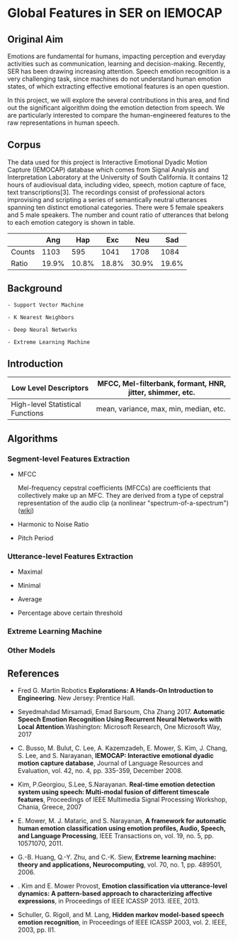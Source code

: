 # Global Features in SER on IEMOCAP

## Original Aim

Emotions are fundamental for humans, impacting perception and everyday activities
such as communication, learning and decision-making. Recently, SER has been drawing increasing attention. Speech emotion recognition is a very challenging task, since machines do not understand human emotion states, of which extracting effective emotional features is an open question.

In this project, we will explore the several contributions in this area, and find out the significant algorithm doing the emotion detection from speech. We are particularly interested to compare the human-engineered features to the raw representations in human speech. 

## Corpus 

The data used for this project is Interactive Emotional Dyadic Motion Capture (IEMOCAP) database which comes from Signal Analysis and Interpretation Laboratory at the University of South California. It contains 12 hours of audiovisual data, including video, speech, motion capture of face, text transcriptions[3]. The recordings consist of professional actors improvising and scripting a series of semantically neutral utterances spanning ten distinct emotional categories. There were 5 female speakers and 5 male speakers. The number and count ratio of utterances that belong to each emotion category is shown in table.


|        | Ang   | Hap   | Exc   | Neu   | Sad   |
|--------|-------|-------|-------|-------|-------|
| Counts | 1103  | 595   | 1041  | 1708  | 1084  |
| Ratio  | 19.9% | 10.8% | 18.8% | 30.9% | 19.6% |




## Background

	- Support Vector Machine

	- K Nearest Neighbors

	- Deep Neural Networks

	- Extreme Learning Machine

## Introduction

| Low Level Descriptors            | MFCC, Mel-filterbank, formant, HNR, jitter, shimmer, etc. |
|----------------------------------|-----------------------------------------------------------|
| High-level Statistical Functions | mean, variance, max, min, median, etc.                    |

## Algorithms

### Segment-level Features Extraction

- MFCC
	
	Mel-frequency cepstral coefficients (MFCCs) are coefficients that collectively make up an MFC. They are derived from a type of cepstral representation of the audio clip (a nonlinear "spectrum-of-a-spectrum") ([wiki](https://en.wikipedia.org/wiki/Mel-frequency_cepstrum))

- Harmonic to Noise Ratio

- Pitch Period

### Utterance-level Features Extraction

- Maximal

- Minimal

- Average

- Percentage above certain threshold

### Extreme Learning Machine

### Other Models

## References

- Fred G. Martin Robotics **Explorations: A Hands-On Introduction to Engineering**. New Jersey: Prentice Hall.

- Seyedmahdad Mirsamadi, Emad Barsoum, Cha Zhang 2017. **Automatic Speech Emotion Recognition Using Recurrent Neural Networks with Local Attention**.Washington: Microsoft Research, One Microsoft Way, 2017

- C. Busso, M. Bulut, C. Lee, A. Kazemzadeh, E. Mower, S. Kim, J. Chang, S. Lee, and S. Narayanan, **IEMOCAP: Interactive emotional dyadic motion capture database**, Journal of Language Resources and Evaluation, vol. 42, no. 4, pp. 335-359, December 2008.

- Kim, P.Georgiou, S.Lee, S.Narayanan. **Real-time emotion detection system using speech: Multi-modal fusion of different timescale features**, Proceedings of IEEE Multimedia Signal Processing Workshop, Chania, Greece, 2007

- E. Mower, M. J. Mataric, and S. Narayanan, **A framework for automatic human emotion classification using emotion profiles, Audio, Speech, and Language Processing**, IEEE Transactions on, vol. 19, no. 5, pp. 10571070, 2011.

- G.-B. Huang, Q.-Y. Zhu, and C.-K. Siew, **Extreme learning machine: theory and applications, Neurocomputing**, vol. 70, no. 1, pp. 489501, 2006.

- . Kim and E. Mower Provost, **Emotion classification via utterance-level dynamics: A pattern-based approach to characterizing affective expressions**, in Proceedings of IEEE ICASSP 2013. IEEE, 2013.

- Schuller, G. Rigoll, and M. Lang, **Hidden markov model-based speech emotion recognition**, in Proceedings of IEEE ICASSP 2003, vol. 2. IEEE, 2003, pp. II1.
